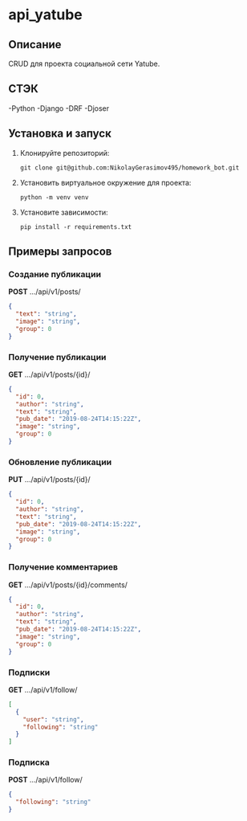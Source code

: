 # api_yatube

## Описание

CRUD для проекта социальной сети Yatube.

## СТЭК

-Python
-Django 
-DRF 
-Djoser 

## Установка и запуск

1. Клонируйте репозиторий:
   ```
   git clone git@github.com:NikolayGerasimov495/homework_bot.git
   ```

2. Установить виртуальное окружение для проекта:
    ```
    python -m venv venv
    ```

3. Установите зависимости:
   ```
   pip install -r requirements.txt
   ```

## Примеры запросов

### Создание публикации
**POST** .../api/v1/posts/
```json
{
  "text": "string",
  "image": "string",
  "group": 0
}
```
### Получение публикации
**GET** .../api/v1/posts/{id}/
```json
{
  "id": 0,
  "author": "string",
  "text": "string",
  "pub_date": "2019-08-24T14:15:22Z",
  "image": "string",
  "group": 0
}
```
### Обновление публикации
**PUT** .../api/v1/posts/{id}/
```json
{
  "id": 0,
  "author": "string",
  "text": "string",
  "pub_date": "2019-08-24T14:15:22Z",
  "image": "string",
  "group": 0
}
```
### Получение комментариев
**GET** .../api/v1/posts/{id}/comments/
```json
{
  "id": 0,
  "author": "string",
  "text": "string",
  "pub_date": "2019-08-24T14:15:22Z",
  "image": "string",
  "group": 0
}
```
### Подписки
**GET** .../api/v1/follow/
```json
[
  {
    "user": "string",
    "following": "string"
  }
]
```
### Подписка
**POST** .../api/v1/follow/
```json
{
  "following": "string"
}
```
